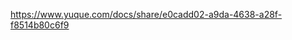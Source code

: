 https://www.yuque.com/docs/share/e0cadd02-a9da-4638-a28f-f8514b80c6f9
<!--stackedit_data:
eyJoaXN0b3J5IjpbMTQ3MDgwODEzN119
-->